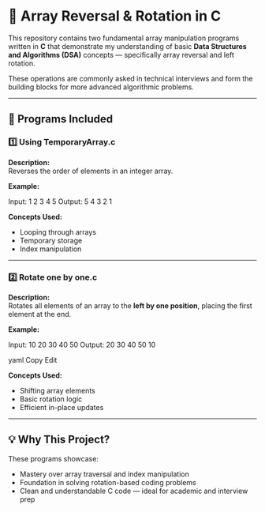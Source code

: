 # 🔁 Array Reversal & Rotation in C

This repository contains two fundamental array manipulation programs written in **C** that demonstrate my understanding of basic **Data Structures and Algorithms (DSA)** concepts — specifically array reversal and left rotation.

These operations are commonly asked in technical interviews and form the building blocks for more advanced algorithmic problems.

---
## 🚀 Programs Included

### 1️⃣ Using TemporaryArray.c

**Description:**  
Reverses the order of elements in an integer array.

**Example:**

Input: 1 2 3 4 5
Output: 5 4 3 2 1


**Concepts Used:**  
- Looping through arrays  
- Temporary storage  
- Index manipulation  

---

### 2️⃣ Rotate one by one.c

**Description:**  
Rotates all elements of an array to the **left by one position**, placing the first element at the end.

**Example:**

Input: 10 20 30 40 50
Output: 20 30 40 50 10

yaml
Copy
Edit

**Concepts Used:**  
- Shifting array elements  
- Basic rotation logic  
- Efficient in-place updates

---

## 💡 Why This Project?

These programs showcase:
- Mastery over array traversal and index manipulation  
- Foundation in solving rotation-based coding problems  
- Clean and understandable C code — ideal for academic and interview prep  

